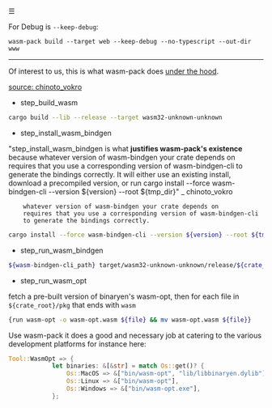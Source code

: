 <div class="navbar"><a class="openbtn" onclick="openNav()">&#9776;</a></div>
<main>

For Debug is `--keep-debug`:

`wasm-pack build --target web --keep-debug --no-typescript --out-dir www`

---

Of interest to us, this is what wasm-pack does [under the hood](https://github.com/rustwasm/wasm-pack/blob/master/src/command/build.rs#L264).

[source: chinoto_vokro](https://www.reddit.com/r/rust/comments/kd22u5/wasmpack_dissectionhow_to_work_with_wasmbindgen/)

- step_build_wasm

```sh
cargo build --lib --release --target wasm32-unknown-unknown
```

- step_install_wasm_bindgen

"step_install_wasm_bindgen is what **justifies wasm-pack's existence** because whatever version of wasm-bindgen your crate depends on requires that you use a corresponding version of wasm-bindgen-cli to generate the bindings correctly. It will either use an existing install, download a precompiled version, or run cargo install --force wasm-bindgen-cli --version ${version} --root ${tmp_dir}" _ chinoto_vokro 

        whatever version of wasm-bindgen your crate depends on 
        requires that you use a corresponding version of wasm-bindgen-cli 
        to generate the bindings correctly.

```sh
cargo install --force wasm-bindgen-cli --version ${version} --root ${tmp_dir} 
```
- step_run_wasm_bindgen 

```sh
${wasm-bindgen-cli_path} target/wasm32-unknown-unknown/release/${crate_name}.wasm --out-dir ${crate_root}/pkg --typescript --target bundler
```

- step_run_wasm_opt

fetch a pre-built version of binaryen's wasm-opt, 
then for each file in `${crate_root}/pkg` that ends with `wasm` 

```sh
{run wasm-opt -o wasm-opt.wasm ${file} && mv wasm-opt.wasm ${file}}
```

Use wasm-pack it does a good and necessary job at catering to the various development platforms
for instance here:

```rust
Tool::WasmOpt => {
            let binaries: &[&str] = match Os::get()? {
                Os::MacOS => &["bin/wasm-opt", "lib/libbinaryen.dylib"],
                Os::Linux => &["bin/wasm-opt"],
                Os::Windows => &["bin/wasm-opt.exe"],
            };
```
</main>

<script src="https://lerina.github.io/js/toc.js"></script>
<script>
let anchor= document.createElement('a');
anchor.href="javascript:closeNav()"; //void(0)"; //anchor[0].onclick = closeNav();
anchor.className = "closebtn";  
anchor.innerHTML="&times;";
document.getElementById("TOC").prepend(anchor);

let navCrumbs= document.createElement('div');
navCrumbs.className = "hover-nav";
navCrumbs.innerHTML = `
<div class="hover-nav">
<ul>
<li><a href="../../../../index.html">⇦ home</a></li>
<li><a href="./index.html">Learn no-bundle Wasm by example</a></li>
</ul>
</div>`;
document.getElementById("TOC").prepend(navCrumbs); 
</script>
